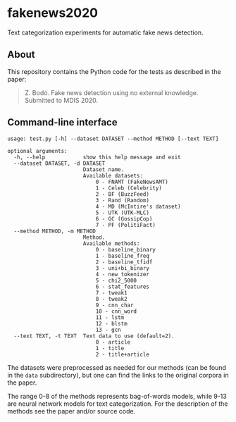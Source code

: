 # fakenews2020

Text categorization experiments for automatic fake news detection.

## About

This repository contains the Python code for the tests as described in the paper:

> Z. Bodó. Fake news detection using no external knowledge. Submitted to MDIS 2020.

## Command-line interface

```
usage: test.py [-h] --dataset DATASET --method METHOD [--text TEXT]

optional arguments:
  -h, --help            show this help message and exit
  --dataset DATASET, -d DATASET
                        Dataset name.
                        Available datasets:
                        	0 - FNAMT (FakeNewsAMT)
                        	1 - Celeb (Celebrity)
                        	2 - BF (BuzzFeed)
                        	3 - Rand (Random)
                        	4 - MD (McIntire's dataset)
                        	5 - UTK (UTK-MLC)
                        	6 - GC (GossipCop)
                        	7 - PF (PolitiFact)
  --method METHOD, -m METHOD
                        Method.
                        Available methods:
                        	0 - baseline_binary
                        	1 - baseline_freq
                        	2 - baseline_tfidf
                        	3 - uni+bi_binary
                        	4 - new_tokenizer
                        	5 - chi2_5000
                        	6 - stat_features
                        	7 - tweak1
                        	8 - tweak2
                        	9 - cnn_char
                        	10 - cnn_word
                        	11 - lstm
                        	12 - blstm
                        	13 - gcn
  --text TEXT, -t TEXT  Text data to use (default=2).
                        	0 - article
                        	1 - title
                        	2 - title+article

```

The datasets were preprocessed as needed for our methods (can be found in the `data` subdirectory), 
but one can find the links to the original corpora in the paper.

The range 0-8 of the methods represents bag-of-words models, while 9-13 are neural network models for text categorization.
For the description of the methods see the paper and/or source code.
